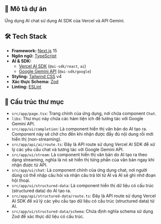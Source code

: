 ## 📝 Mô tả dự án

Ứng dụng AI chat sử dụng AI SDK của Vercel và API Gemini.
## 🛠️ Tech Stack

- **Framework:** [Next.js](https://nextjs.org/) 15
- **Ngôn ngữ:** [TypeScript](https://www.typescriptlang.org/)
- **AI & SDK:**
    - [Vercel AI SDK](https://sdk.vercel.ai/docs) (`@ai-sdk/react`, `ai`)
    - [Google Gemini API](https://ai.google.dev/) (`@ai-sdk/google`)
- **Styling:** [Tailwind CSS](https://tailwindcss.com/) v4
- **Xác thực Schema:** [Zod](https://zod.dev/)
- **Linting:** [ESLint](https://eslint.org/)
## 📁 Cấu trúc thư mục
- `src/app/page.tsx`: Trang chính của ứng dụng, nơi chứa component `Chat`.
- `libs`: Thư mục này chứa các hàm tiện ích để tương tác với Google Gemini API.
- `src/app/ui/completion`: Là component hiển thị văn bản do AI tạo ra. Component này sẽ chờ cho đến khi nhận được đầy đủ nội dung rồi mới hiển thị (non-streaming).
- `src/app/api/ai/route.ts`: Đây là API route sử dụng Vercel AI SDK để xử lý các yêu cầu chat và tương tác với Google Gemini API.
- `src/app/ui/stream`: Là component hiển thị văn bản do AI tạo ra theo dạng streaming, nghĩa là nó sẽ hiển thị từng phần của văn bản ngay khi nhận được từ API.
- `src/app/ui/chat`: Là component chính của ứng dụng chat, nơi người dùng có thể nhập câu hỏi và nhận câu trả lời từ AI và AI sẽ ghi nhớ đoạn hội thoại.
- `src/app/ui/structured-data`: Là component hiển thị dữ liệu có cấu trúc (structured data) do AI tạo ra.
- `src/app/api/structured-data/route.ts`: Đây là API route sử dụng Vercel AI SDK để xử lý các yêu cầu tạo dữ liệu có cấu trúc (structured data) từ AI.
- `src/app/ui/structured-data/schema`: Chứa định nghĩa schema sử dụng Zod để xác thực dữ liệu có cấu trúc.